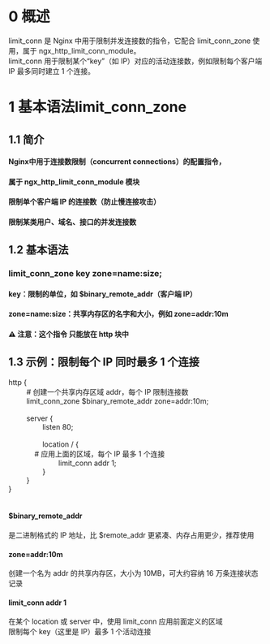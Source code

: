 # 0 概述<br>
limit_conn 是 Nginx 中用于限制并发连接数的指令，它配合 limit_conn_zone 使用，属于 ngx_http_limit_conn_module。<br>
limit_conn 用于限制某个“key”（如 IP）对应的活动连接数，例如限制每个客户端 IP 最多同时建立 1 个连接。<br>

# 1 基本语法limit_conn_zone<br>
## 1.1 简介
#### Nginx中用于连接数限制（concurrent connections）的配置指令，
#### 属于 ngx_http_limit_conn_module 模块<br>
#### 限制单个客户端 IP 的连接数（防止慢连接攻击）<br>
#### 限制某类用户、域名、接口的并发连接数<br>
## 1.2 基本语法<br>
### limit_conn_zone key zone=name:size; <br>
#### key：限制的单位，如 $binary_remote_addr（客户端 IP）<br>
#### zone=name:size：共享内存区的名字和大小，例如 zone=addr:10m <br>
#### ⚠️ 注意：这个指令 只能放在 http 块中<br>
## 1.3 示例：限制每个 IP 同时最多 1 个连接<br>
http {<br>
&nbsp;&nbsp;&nbsp;&nbsp;&nbsp;&nbsp;&nbsp;&nbsp;    # 创建一个共享内存区域 addr，每个 IP 限制连接数<br>
&nbsp;&nbsp;&nbsp;&nbsp;&nbsp;&nbsp;&nbsp;&nbsp;    limit_conn_zone $binary_remote_addr zone=addr:10m;<br>
<br>
&nbsp;&nbsp;&nbsp;&nbsp;&nbsp;&nbsp;&nbsp;&nbsp;   server {<br>
&nbsp;&nbsp;&nbsp;&nbsp;&nbsp;&nbsp;&nbsp;&nbsp;&nbsp;&nbsp;&nbsp;&nbsp;&nbsp;&nbsp;&nbsp;&nbsp;        listen 80;<br>
<br>
&nbsp;&nbsp;&nbsp;&nbsp;&nbsp;&nbsp;&nbsp;&nbsp;&nbsp;&nbsp;&nbsp;&nbsp;&nbsp;&nbsp;&nbsp;&nbsp;        location / {<br>
&nbsp;&nbsp;&nbsp;&nbsp;&nbsp;&nbsp;&nbsp;&nbsp;&nbsp;&nbsp;&nbsp;&nbsp;        # 应用上面的区域，每个 IP 最多 1 个连接<br>
&nbsp;&nbsp;&nbsp;&nbsp;&nbsp;&nbsp;&nbsp;&nbsp;&nbsp;&nbsp;&nbsp;&nbsp;&nbsp;&nbsp;&nbsp;&nbsp;&nbsp;&nbsp;&nbsp;&nbsp;&nbsp;&nbsp;&nbsp;&nbsp;            limit_conn addr 1;<br>
&nbsp;&nbsp;&nbsp;&nbsp;&nbsp;&nbsp;&nbsp;&nbsp;&nbsp;&nbsp;&nbsp;&nbsp;&nbsp;&nbsp;&nbsp;&nbsp;        }<br>
&nbsp;&nbsp;&nbsp;&nbsp;&nbsp;&nbsp;&nbsp;&nbsp;    }<br>
}<br>
<br>
#### $binary_remote_addr<br>
是二进制格式的 IP 地址，比 $remote_addr 更紧凑、内存占用更少，推荐使用<br>
#### zone=addr:10m<br>
创建一个名为 addr 的共享内存区，大小为 10MB，可大约容纳 16 万条连接状态记录<br>
#### limit_conn addr 1<br>
在某个 location 或 server 中，使用 limit_conn 应用前面定义的区域<br>
限制每个 key（这里是 IP）最多 1 个活动连接<br>

